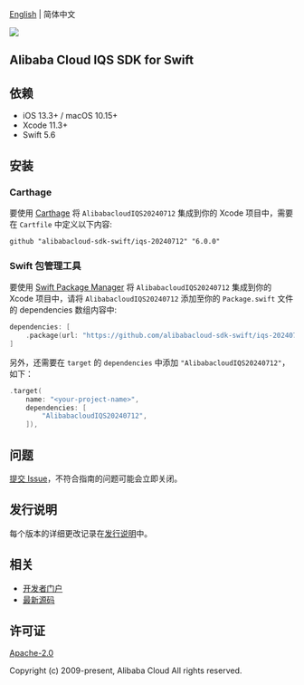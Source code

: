 [English](README.md) | 简体中文

![](https://aliyunsdk-pages.alicdn.com/icons/AlibabaCloud.svg)

## Alibaba Cloud IQS SDK for Swift

## 依赖

- iOS 13.3+ / macOS 10.15+
- Xcode 11.3+
- Swift 5.6

## 安装

### Carthage

要使用 [Carthage](https://github.com/Carthage/Carthage) 将 `AlibabacloudIQS20240712` 集成到你的 Xcode 项目中，需要在 `Cartfile` 中定义以下内容:

```ogdl
github "alibabacloud-sdk-swift/iqs-20240712" "6.0.0"
```

### Swift 包管理工具

要使用 [Swift Package Manager](https://swift.org/package-manager/) 将 `AlibabacloudIQS20240712` 集成到你的 Xcode 项目中，请将 `AlibabacloudIQS20240712` 添加至你的 `Package.swift` 文件的 dependencies 数组内容中:

```swift
dependencies: [
    .package(url: "https://github.com/alibabacloud-sdk-swift/iqs-20240712.git", from: "6.0.0")
]
```

另外，还需要在 `target` 的 `dependencies` 中添加 `"AlibabacloudIQS20240712"`，如下：

```swift
.target(
    name: "<your-project-name>",
    dependencies: [
        "AlibabacloudIQS20240712",
    ]),
```

## 问题

[提交 Issue](https://github.com/alibabacloud-sdk-swift/iqs-20240712/issues/new)，不符合指南的问题可能会立即关闭。

## 发行说明

每个版本的详细更改记录在[发行说明](./ChangeLog.txt)中。

## 相关

* [开发者门户](https://next.api.aliyun.com/home)
* [最新源码](https://github.com/alibabacloud-sdk-swift/iqs-20240712)

## 许可证

[Apache-2.0](http://www.apache.org/licenses/LICENSE-2.0)

Copyright (c) 2009-present, Alibaba Cloud All rights reserved.
